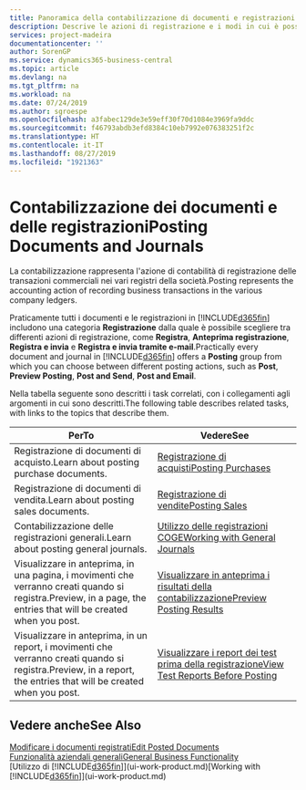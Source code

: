 ```yaml
---
title: Panoramica della contabilizzazione di documenti e registrazioni | Documenti Microsoft
description: Descrive le azioni di registrazione e i modi in cui è possibile contabilizzare documenti e registrazioni.
services: project-madeira
documentationcenter: ''
author: SorenGP
ms.service: dynamics365-business-central
ms.topic: article
ms.devlang: na
ms.tgt_pltfrm: na
ms.workload: na
ms.date: 07/24/2019
ms.author: sgroespe
ms.openlocfilehash: a3fabec129de3e59eff30f70d1084e3969fa9ddc
ms.sourcegitcommit: f46793abdb3efd8384c10eb7992e076383251f2c
ms.translationtype: HT
ms.contentlocale: it-IT
ms.lasthandoff: 08/27/2019
ms.locfileid: "1921363"
---
```

# <a name="posting-documents-and-journals"></a><span data-ttu-id="e8ef2-103">Contabilizzazione dei documenti e delle registrazioni</span><span class="sxs-lookup"><span data-stu-id="e8ef2-103">Posting Documents and Journals</span></span>
<span data-ttu-id="e8ef2-104">La contabilizzazione rappresenta l'azione di contabilità di registrazione delle transazioni commerciali nei vari registri della società.</span><span class="sxs-lookup"><span data-stu-id="e8ef2-104">Posting represents the accounting action of recording business transactions in the various company ledgers.</span></span>

<span data-ttu-id="e8ef2-105">Praticamente tutti i documenti e le registrazioni in [!INCLUDE[d365fin](includes/d365fin_md.md)] includono una categoria **Registrazione** dalla quale è possibile scegliere tra differenti azioni di registrazione, come **Registra**, **Anteprima registrazione**, **Registra e invia** e **Registra e invia tramite e-mail**.</span><span class="sxs-lookup"><span data-stu-id="e8ef2-105">Practically every document and journal in [!INCLUDE[d365fin](includes/d365fin_md.md)] offers a **Posting** group from which you can choose between different posting actions, such as **Post**, **Preview Posting**, **Post and Send**, **Post and Email**.</span></span>

<span data-ttu-id="e8ef2-106">Nella tabella seguente sono descritti i task correlati, con i collegamenti agli argomenti in cui sono descritti.</span><span class="sxs-lookup"><span data-stu-id="e8ef2-106">The following table describes related tasks, with links to the topics that describe them.</span></span>

| <span data-ttu-id="e8ef2-107">Per</span><span class="sxs-lookup"><span data-stu-id="e8ef2-107">To</span></span> | <span data-ttu-id="e8ef2-108">Vedere</span><span class="sxs-lookup"><span data-stu-id="e8ef2-108">See</span></span> |
| --- | --- |
| <span data-ttu-id="e8ef2-109">Registrazione di documenti di acquisto.</span><span class="sxs-lookup"><span data-stu-id="e8ef2-109">Learn about posting purchase documents.</span></span> |[<span data-ttu-id="e8ef2-110">Registrazione di acquisti</span><span class="sxs-lookup"><span data-stu-id="e8ef2-110">Posting Purchases</span></span>](ui-post-purchases.md) |
| <span data-ttu-id="e8ef2-111">Registrazione di documenti di vendita.</span><span class="sxs-lookup"><span data-stu-id="e8ef2-111">Learn about posting sales documents.</span></span> |[<span data-ttu-id="e8ef2-112">Registrazione di vendite</span><span class="sxs-lookup"><span data-stu-id="e8ef2-112">Posting Sales</span></span>](ui-post-sales.md) |
| <span data-ttu-id="e8ef2-113">Contabilizzazione delle registrazioni generali.</span><span class="sxs-lookup"><span data-stu-id="e8ef2-113">Learn about posting general journals.</span></span> |[<span data-ttu-id="e8ef2-114">Utilizzo delle registrazioni COGE</span><span class="sxs-lookup"><span data-stu-id="e8ef2-114">Working with General Journals</span></span>](ui-work-general-journals.md) |
| <span data-ttu-id="e8ef2-115">Visualizzare in anteprima, in una pagina, i movimenti che verranno creati quando si registra.</span><span class="sxs-lookup"><span data-stu-id="e8ef2-115">Preview, in a page, the entries that will be created when you post.</span></span> |[<span data-ttu-id="e8ef2-116">Visualizzare in anteprima i risultati della contabilizzazione</span><span class="sxs-lookup"><span data-stu-id="e8ef2-116">Preview Posting Results</span></span>](ui-how-preview-post-results.md) |
| <span data-ttu-id="e8ef2-117">Visualizzare in anteprima, in un report, i movimenti che verranno creati quando si registra.</span><span class="sxs-lookup"><span data-stu-id="e8ef2-117">Preview, in a report, the entries that will be created when you post.</span></span> |[<span data-ttu-id="e8ef2-118">Visualizzare i report dei test prima della registrazione</span><span class="sxs-lookup"><span data-stu-id="e8ef2-118">View Test Reports Before Posting</span></span>](ui-how-view-test-reports-posting.md) |

## <a name="see-also"></a><span data-ttu-id="e8ef2-119">Vedere anche</span><span class="sxs-lookup"><span data-stu-id="e8ef2-119">See Also</span></span>
[<span data-ttu-id="e8ef2-120">Modificare i documenti registrati</span><span class="sxs-lookup"><span data-stu-id="e8ef2-120">Edit Posted Documents</span></span>](across-edit-posted-document.md)  
[<span data-ttu-id="e8ef2-121">Funzionalità aziendali generali</span><span class="sxs-lookup"><span data-stu-id="e8ef2-121">General Business Functionality</span></span>](ui-across-business-areas.md)  
<span data-ttu-id="e8ef2-122">[Utilizzo di [!INCLUDE[d365fin](includes/d365fin_md.md)]](ui-work-product.md)</span><span class="sxs-lookup"><span data-stu-id="e8ef2-122">[Working with [!INCLUDE[d365fin](includes/d365fin_md.md)]](ui-work-product.md)</span></span>
